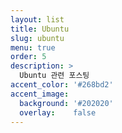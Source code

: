 ```yaml
---
layout: list
title: Ubuntu
slug: ubuntu
menu: true
order: 5
description: >
  Ubuntu 관련 포스팅
accent_color: '#268bd2'
accent_image:
  background: '#202020'
  overlay:    false
---
```

